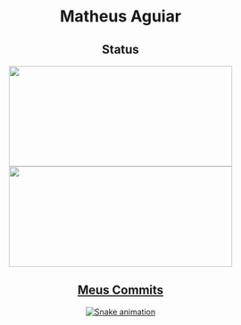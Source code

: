 <div align="center"><h1>Matheus Aguiar</h1></div>


<div align="center" width="100%">
        <h2>Status</h2>
<a href="https://github.com/MatheuZAguiar">
<img loading="lazy" width="400px" height="180em" src="https://github-readme-stats.vercel.app/api/top-langs/?username=MatheuZAguiar&layout=compact&langs_count=7&theme=blue-green"/>
<img loading="lazy" width="400px" height="180em" src="https://github-readme-stats.vercel.app/api?username=MatheuZAguiar&show_icons=true&theme=blue-green&include_all_commits=true&count_private=true"/>
</div>

<div align="center">
    <h2>Meus Commits</h2>
        
![Snake animation](https://github.com/MatheuZAguiar/cobrinha-profile/blob/main/dist/github-snake.svg)

</div>

